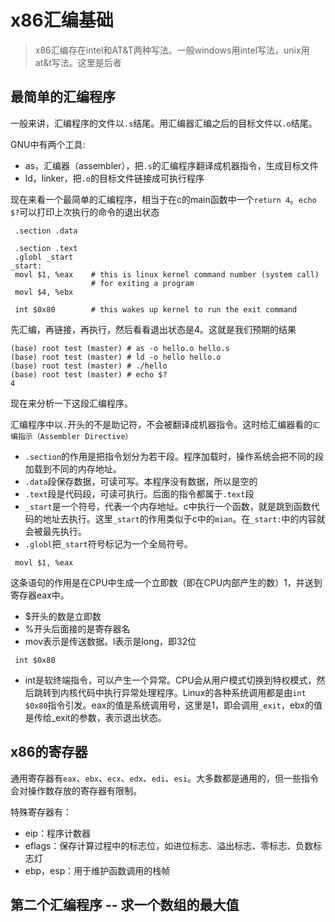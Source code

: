 # x86汇编基础

> x86汇编存在intel和AT&T两种写法。一般windows用intel写法，unix用at&t写法。这里是后者

## 最简单的汇编程序

一般来讲，汇编程序的文件以`.s`结尾。用汇编器汇编之后的目标文件以`.o`结尾。

GNU中有两个工具:

- as，汇编器（assembler），把`.s`的汇编程序翻译成机器指令，生成目标文件
- ld，linker，把`.o`的目标文件链接成可执行程序

现在来看一个最简单的汇编程序，相当于在c的main函数中一个`return 4`。`echo $?`可以打印上次执行的命令的退出状态

```
 .section .data

 .section .text
 .globl _start
_start:
 movl $1, %eax    # this is linux kernel command number (system call) 
                  # for exiting a program
 movl $4, %ebx

 int $0x80        # this wakes up kernel to run the exit command
```

先汇编，再链接，再执行，然后看看退出状态是4。这就是我们预期的结果

```
(base) root test (master) # as -o hello.o hello.s 
(base) root test (master) # ld -o hello hello.o
(base) root test (master) # ./hello 
(base) root test (master) # echo $?
4
```

现在来分析一下这段汇编程序。

汇编程序中以`.`开头的不是助记符，不会被翻译成机器指令。这时给汇编器看的`汇编指示（Assembler Directive）`

- `.section`的作用是把指令划分为若干段。程序加载时，操作系统会把不同的段加载到不同的内存地址。
- `.data`段保存数据，可读可写。本程序没有数据，所以是空的
- `.text`段是代码段，可读可执行。后面的指令都属于`.text`段
- `_start`是一个符号，代表一个内存地址。c中执行一个函数，就是跳到函数代码的地址去执行。这里`_start`的作用类似于c中的`mian`。在`_start:`中的内容就会被最先执行。
- `.globl`把`_start`符号标记为一个全局符号。

```
 movl $1, %eax
```

这条语句的作用是在CPU中生成一个立即数（即在CPU内部产生的数）1，并送到寄存器eax中。

- $开头的数是立即数
- %开头后面接的是寄存器名
- mov表示是传送数据。l表示是long，即32位

```
 int $0x80
```

- int是软终端指令，可以产生一个异常。CPU会从用户模式切换到特权模式，然后跳转到内核代码中执行异常处理程序。Linux的各种系统调用都是由`int $0x80`指令引发。eax的值是系统调用号，这里是1，即会调用`_exit`，ebx的值是传给_exit的参数，表示退出状态。

## x86的寄存器

通用寄存器有`eax`、`ebx`、`ecx`、`edx`、`edi`、`esi`。大多数都是通用的，但一些指令会对操作数存放的寄存器有限制。

特殊寄存器有：

- eip：程序计数器
- eflags：保存计算过程中的标志位，如进位标志、溢出标志、零标志、负数标志灯
- ebp，esp：用于维护函数调用的栈帧

## 第二个汇编程序 -- 求一个数组的最大值



